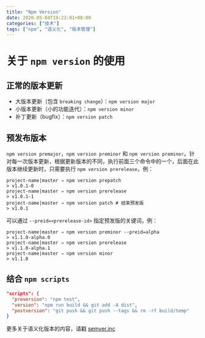 ```yaml
---
title: "Npm Version"
date: 2020-05-04T19:23:01+08:00
categories: ["技术"]
tags: ["npm", "语义化", "版本管理"]
---
```

# 关于 `npm version` 的使用

## 正常的版本更新

- 大版本更新（包含 `breaking change`）：`npm version major`
- 小版本更新（小的功能迭代）：`npm version minor`
- 补丁更新（bugfix）：`npm version patch`

## 预发布版本

`npm version premajor`，`npm version preminor` 和 `npm version preminor`。针对每一次版本更新，根据更新版本的不同，执行前面三个命令中的一个，后面在此版本继续更新时，只需要执行 `npm version prerelease`，例：

```shell
project-name|master ⇒ npm version prepatch
> v1.0.1-0
project-name|master ⇒ npm version prerelease
> v1.0.1-1
project-name|master ⇒ npm version patch # 结束预发版
> v1.0.1
```

可以通过 `--preid=<prerelease-id>` 指定预发版的关键词，例：

```shell
project-name|master ⇒ npm version preminor --preid=alpha
> v1.1.0-alpha.0
project-name|master ⇒ npm version prerelease
> v1.1.0-alpha.1
project-name|master ⇒ npm version minor
> v1.1.0
```

## 结合 `npm scripts`

```json
"scripts": {
  "preversion": "npm test",
  "version": "npm run build && git add -A dist",
  "postversion": "git push && git push --tags && rm -rf build/temp"
}
```

更多关于语义化版本的内容，请戳 [semver.inc][semver.inc ]

[semver.inc]: https://github.com/npm/node-semver#functions
